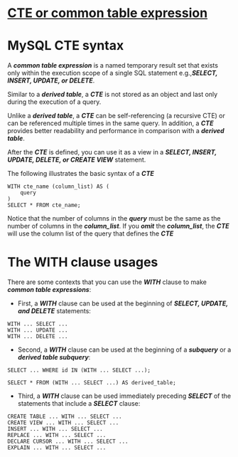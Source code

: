 # [**CTE or common table expression**](https://www.mysqltutorial.org/mysql-cte/)

# MySQL CTE syntax

A **_common table expression_** is a named temporary result set that exists only within the execution scope of a single SQL statement e.g.,**_SELECT, INSERT, UPDATE, or DELETE_**.


Similar to a **_derived table_**, a **_CTE_** is not stored as an object and last only during the execution of a query.

Unlike a **_derived table_**, a **_CTE_** can be self-referencing (a recursive CTE) or can be referenced multiple times in the same query. In addition, a **_CTE_** provides better readability and performance in comparison with a **_derived table_**.

After the **_CTE_** is defined, you can use it as a view in a **_SELECT, INSERT, UPDATE, DELETE, or CREATE VIEW_** statement.

The following illustrates the basic syntax of a **_CTE_**
```
WITH cte_name (column_list) AS (
    query
) 
SELECT * FROM cte_name;
```

Notice that the number of columns in the **_query_** must be the same as the number of columns in the **_column_list_**. If you **_omit_** the **_column_list_**, the **_CTE_** will use the column list of the query that defines the **_CTE_**


# The WITH clause usages

There are some contexts that you can use the **_WITH_** clause to make **_common table expressions_**:

* First, a **_WITH_** clause can be used at the beginning of **_SELECT, UPDATE, and DELETE_** statements:
```
WITH ... SELECT ...
WITH ... UPDATE ...
WITH ... DELETE ...
```

* Second, a **_WITH_** clause can be used at the beginning of a **_subquery_** or a **_derived table subquery_**:
```
SELECT ... WHERE id IN (WITH ... SELECT ...);

SELECT * FROM (WITH ... SELECT ...) AS derived_table;
```

* Third, a **_WITH_** clause can be used immediately preceding **_SELECT_** of the statements that include a **_SELECT_** clause:
```
CREATE TABLE ... WITH ... SELECT ...
CREATE VIEW ... WITH ... SELECT ...
INSERT ... WITH ... SELECT ...
REPLACE ... WITH ... SELECT ...
DECLARE CURSOR ... WITH ... SELECT ...
EXPLAIN ... WITH ... SELECT ...
```




